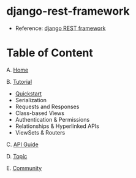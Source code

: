 # django-rest-framework

- Reference: [django REST framework](https://www.django-rest-framework.org/)

# Table of Content

A. [Home](https://www.django-rest-framework.org/)

B. [Tutorial](https://www.django-rest-framework.org/tutorial/quickstart/)
  * [Quickstart](https://github.com/LeTanThanh/django-rest-framework-tutorial)
  * Serialization
  * Requests and Responses
  * Class-based Views
  * Authentication & Permissions
  * Relationships & Hyperlinked APIs
  * ViewSets & Routers

C. [API Guide](https://www.django-rest-framework.org/api-guide/requests/)

D. [Topíc](https://www.django-rest-framework.org/topics/documenting-your-api/)

E. [Community](https://www.django-rest-framework.org/community/tutorials-and-resources/)
